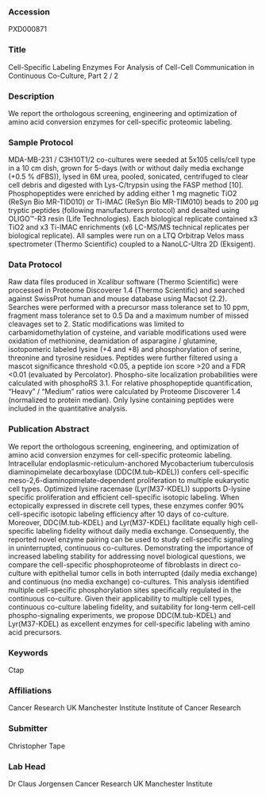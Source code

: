 ### Accession
PXD000871

### Title
Cell-Specific Labeling Enzymes For Analysis of Cell-Cell Communication in Continuous Co-Culture, Part 2 / 2

### Description
We report the orthologous screening, engineering and optimization of amino acid conversion enzymes for cell-specific proteomic labeling.

### Sample Protocol
MDA-MB-231 / C3H10T1/2 co-cultures were seeded at 5x105 cells/cell type in a 10 cm dish, grown for 5-days (with or without daily media exchange (+0.5 % dFBS)), lysed in 6M urea, pooled, sonicated, centrifuged to clear cell debris and digested with Lys-C/trypsin using the FASP method [10]. Phosphopeptides were enriched by adding either 1 mg magnetic TiO2 (ReSyn Bio MR-TID010) or Ti-IMAC (ReSyn Bio MR-TIM010) beads to 200 μg tryptic peptides (following manufacturers protocol) and desalted using OLIGO™-R3 resin (Life Technologies). Each biological replicate contained x3 TiO2 and x3 Ti-IMAC enrichments (x6 LC-MS/MS technical replicates per biological replicate). All samples were run on a LTQ Orbitrap Velos mass spectrometer (Thermo Scientific) coupled to a NanoLC-Ultra 2D (Eksigent).

### Data Protocol
Raw data files produced in Xcalibur software (Thermo Scientific) were processed in Proteome Discoverer 1.4 (Thermo Scientific) and searched against SwissProt human and mouse database using Macsot (2.2). Searches were performed with a precursor mass tolerance set to 10 ppm, fragment mass tolerance set to 0.5 Da and a maximum number of missed cleavages set to 2. Static modifications was limited to carbamidomethylation of cysteine, and variable modifications used were oxidation of methionine, deamidation of asparagine / glutamine, isotopomeric labeled lysine (+4 and +8) and phosphorylation of serine, threonine and tyrosine residues. Peptides were further filtered using a mascot significance threshold <0.05, a peptide ion score >20 and a FDR <0.01 (evaluated by Percolator). Phospho-site localization probabilities were calculated with phosphoRS 3.1. For relative phosphopeptide quantification, “Heavy” / “Medium” ratios were calculated by Proteome Discoverer 1.4 (normalized to protein median). Only lysine containing peptides were included in the quantitative analysis.

### Publication Abstract
We report the orthologous screening, engineering, and optimization of amino acid conversion enzymes for cell-specific proteomic labeling. Intracellular endoplasmic-reticulum-anchored Mycobacterium tuberculosis diaminopimelate decarboxylase (DDC(M.tub-KDEL)) confers cell-specific meso-2,6-diaminopimelate-dependent proliferation to multiple eukaryotic cell types. Optimized lysine racemase (Lyr(M37-KDEL)) supports D-lysine specific proliferation and efficient cell-specific isotopic labeling. When ectopically expressed in discrete cell types, these enzymes confer 90% cell-specific isotopic labeling efficiency after 10 days of co-culture. Moreover, DDC(M.tub-KDEL) and Lyr(M37-KDEL) facilitate equally high cell-specific labeling fidelity without daily media exchange. Consequently, the reported novel enzyme pairing can be used to study cell-specific signaling in uninterrupted, continuous co-cultures. Demonstrating the importance of increased labeling stability for addressing novel biological questions, we compare the cell-specific phosphoproteome of fibroblasts in direct co-culture with epithelial tumor cells in both interrupted (daily media exchange) and continuous (no media exchange) co-cultures. This analysis identified multiple cell-specific phosphorylation sites specifically regulated in the continuous co-culture. Given their applicability to multiple cell types, continuous co-culture labeling fidelity, and suitability for long-term cell-cell phospho-signaling experiments, we propose DDC(M.tub-KDEL) and Lyr(M37-KDEL) as excellent enzymes for cell-specific labeling with amino acid precursors.

### Keywords
Ctap

### Affiliations
Cancer Research UK Manchester Institute
Institute of Cancer Research

### Submitter
Christopher Tape

### Lab Head
Dr Claus Jorgensen
Cancer Research UK Manchester Institute


